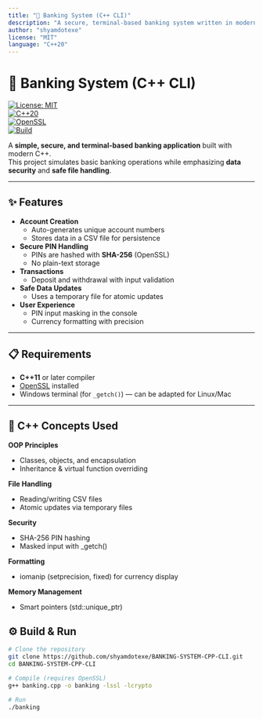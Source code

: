 ```yaml
---
title: "🏦 Banking System (C++ CLI)"
description: "A secure, terminal-based banking system written in modern C++ with SHA-256 PIN hashing, CSV-based persistence, and OOP design."
author: "shyamdotexe"
license: "MIT"
language: "C++20"
---
```


# 🏦 Banking System (C++ CLI)

[![License: MIT](https://img.shields.io/badge/License-MIT-green.svg)](LICENSE)  
[![C++20](https://img.shields.io/badge/C%2B%2B-20-00599C?style=flat&logo=c%2B%2B&logoColor=white)](https://en.cppreference.com/w/cpp/20)  
[![OpenSSL](https://img.shields.io/badge/OpenSSL-SHA256-orange.svg)](https://www.openssl.org/)  
[![Build](https://img.shields.io/badge/Build-Passing-brightgreen.svg)]()  

A **simple, secure, and terminal-based banking application** built with modern C++.  
This project simulates basic banking operations while emphasizing **data security** and **safe file handling**.

---

## ✨ Features
- **Account Creation**
  - Auto-generates unique account numbers
  - Stores data in a CSV file for persistence
- **Secure PIN Handling**
  - PINs are hashed with **SHA-256** (OpenSSL)
  - No plain-text storage
- **Transactions**
  - Deposit and withdrawal with input validation
- **Safe Data Updates**
  - Uses a temporary file for atomic updates
- **User Experience**
  - PIN input masking in the console
  - Currency formatting with precision

---

## 📋 Requirements
- **C++11** or later compiler  
- [OpenSSL](https://www.openssl.org/) installed  
- Windows terminal (for `_getch()`) — can be adapted for Linux/Mac

---

## 🧠 C++ Concepts Used

**OOP Principles**
- Classes, objects, and encapsulation
- Inheritance & virtual function overriding

**File Handling**
- Reading/writing CSV files
- Atomic updates via temporary files

**Security**
- SHA-256 PIN hashing
- Masked input with _getch()

**Formatting**
- iomanip (setprecision, fixed) for currency display

**Memory Management**
- Smart pointers (std::unique_ptr)


## ⚙️ Build & Run
```bash
# Clone the repository
git clone https://github.com/shyamdotexe/BANKING-SYSTEM-CPP-CLI.git
cd BANKING-SYSTEM-CPP-CLI

# Compile (requires OpenSSL)
g++ banking.cpp -o banking -lssl -lcrypto

# Run
./banking

